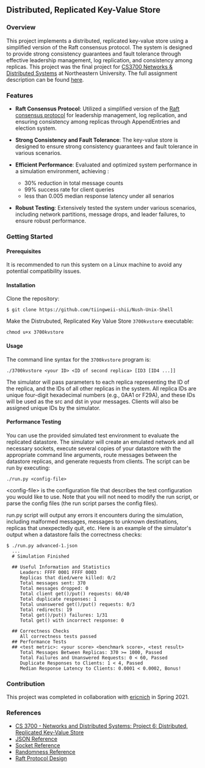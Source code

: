 ## Distributed, Replicated Key-Value Store
### Overview
This project implements a distributed, replicated key-value store using a simplified version of the Raft consensus protocol. The system is designed to provide strong consistency guarantees and fault tolerance through effective leadership management, log replication, and consistency among replicas. This project was the final project for [CS3700 Networks & Distributed Systems](https://course.ccs.neu.edu/cs3700sp21/) at Northeastern University. The full assignment description can be found [here](https://course.ccs.neu.edu/cs3700sp21/projects/project6.html).

### Features
- **Raft Consensus Protocol**: Utilized a simplified version of the [Raft consensus protocol](https://raft.github.io/raft.pdf) for leadership management, log replication, and ensuring consistency among replicas through AppendEntries and election system.

- **Strong Consistency and Fault Tolerance**: The key-value store is designed to ensure strong consistency guarantees and fault tolerance in various scenarios.

- **Efficient Performance**: Evaluated and optimized system performance in a simulation environment, achieving :
    - 30% reduction in total message counts
    - 99% success rate for client queries
    - less than 0.005 median response latency under all senarios
- **Robust Testing**: Extensively tested the system under various scenarios, including network partitions, message drops, and leader failures, to ensure robust performance.

### Getting Started
#### Prerequisites
It is recommended to run this system on a Linux machine to avoid any potential compatibility issues.
#### Installation
Clone the repository:
```
$ git clone https://github.com/tiingweii-shii/Nush-Unix-Shell
```
Make the Distrubuted, Replicated Key Value Store `3700kvstore` executable:
```
chmod u+x 3700kvstore
```
#### Usage
The command line syntax for the `3700kvstore` program is:
```
./3700kvstore <your ID> <ID of second replica> [ID3 [ID4 ...]]
```
The simulator will pass parameters to each replica representing the ID of the replica, and the IDs of all other replicas in the system. All replica IDs are unique four-digit hexadecimal numbers (e.g., 0AA1 or F29A), and these IDs will be used as the src and dst in your messages. Clients will also be assigned unique IDs by the simulator.

#### Performance Testing
You can use the provided simulated test environment to evaluate the replicated datastore. The simulator will create an emulated network and all necessary sockets, execute several copies of your datastore with the appropriate command line arguments, route messages between the datastore replicas, and generate requests from clients. The script can be run by executing:
```
./run.py <config-file>
```
\<config-file\> is the configuration file that describes the test configuration you would like to use. Note that you will not need to modify the run script, or parse the config files (the run script parses the config files).

run.py script will output any errors it encounters during the simulation, including malformed messages, messages to unknown destinations, replicas that unexpectedly quit, etc. 
Here is an example of the simulator's output when a datastore fails the correctness checks:
```
$ ./run.py advanced-1.json
  ...
  # Simulation Finished

  ## Useful Information and Statistics
     Leaders: FFFF 0001 FFFF 0003
     Replicas that died/were killed: 0/2
     Total messages sent: 370
     Total messages dropped: 0
     Total client get()/put() requests: 60/40
     Total duplicate responses: 1
     Total unanswered get()/put() requests: 0/3
     Total redirects: 19
     Total get()/put() failures: 1/31
     Total get() with incorrect response: 0

  ## Correctness Checks
     All correctness tests passed
  ## Performance Tests
  ## <test metric>: <your score> <benchmark score>, <test result>
     Total Messages Between Replicas: 370 >= 1000, Passed
     Total Failures and Unanswered Requests: 0 < 60, Passed
     Duplicate Responses to Clients: 1 < 4, Passed
     Median Response Latency to Clients: 0.0001 < 0.0002, Bonus!
```

### Contribution
This project was completed in collaboration with [ericnich](https://github.com/ericnich) in Spring 2021.

### References
- [CS 3700 - Networks and Distributed Systems: Project 6: Distributed, Replicated Key-Value Store](https://course.ccs.neu.edu/cs3700sp21/projects/project6.html)
- [JSON Reference](https://docs.python.org/3.6/library/json.html)
- [Socket Reference](https://docs.python.org/3.6/library/socket.html)
- [Randomness Reference](https://docs.python.org/3.6/library/random.html)
- [Raft Protocol Design](https://raft.github.io/raft.pdf)
